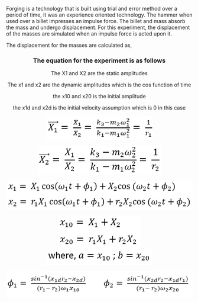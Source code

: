 Forging is a technology that is built using trial and error method over a period of time, it was an experience oriented technology. The hammer when used over a billet impresses an impulse force. The billet and mass absorb the mass and undergo displacement. For this experiment, the displacement of the masses are simulated when an impulse force is acted upon it.

The displacement for the masses are calculated as,

<center>

<h3>The equation for the experiment is as follows</h3>

<p>The X1 and X2 are the  static amplitudes </p>
<p>The x1 and x2 are the dynamic amplitudes which is the cos function of time</p>
<p>the x10 and x20 is the initial amplitude</p>
<p>the x1d and x2d is the initial velocity  assumption  which is 0 in this case</p>

![Alt text](images/4.png)

![Alt text](images/5.png)

![Alt text](images/6.png)

![Alt text](images/7.png)![Alt text](images/9.png)

![Alt text](images/8.png)

</center>
